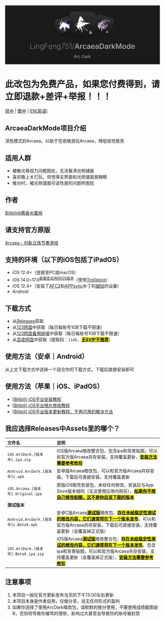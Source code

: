 ![image](ArcaeaDarkModeBanner.png)

# 此改包为免费产品，如果您付费得到，请立即退款+差评+举报！！！

[简中](README.md) | [繁中](README_zh-Hant.md) | [EN(英语)](README_en-US.md)

## ArcaeaDarkMode项目介绍
深色模式的Arcaea，以助于在夜晚游玩Arcaea，降低视觉疲劳

## 适用人群
* 被散光等视力问题困扰，无法看清光侧铺面  
* 喜欢晚上关灯玩，但觉得主界面和光侧谱面晃眼睛  
* 推分时，被光侧谱面可读性差的问题所困扰

## 作者
[Bilibili@醬香水蜜桃](https://space.bilibili.com/1731112026)

## 请支持官方原版
[Arcaea - 创新立体节奏游戏](https://arcaea.lowiro.com/)

## 支持的环境（以下的iOS包括了iPadOS）
* iOS 12.4+（连接至PC或macOS）
* iOS 14.0~17.0<sup>[查看受支持的iOS版本](Trollstore_Support_Version.md)</sup>（使用[Trollstore](https://blog.6ziz.com/trollstore)）
* iOS 12.4+（安装了[AFC2](https://www.i4.cn/news_detail_1623.html)和[APPsync](https://www.i4.cn/news_detail_21968.html)补丁的[越狱](https://www.i4.cn/index_search.action?type=3&model=1&k=%E8%B6%8A%E7%8B%B1)的设备）
* Android 

## 下载方式
* 从[Releases](https://github.com/LingFeng751/ArcaeaDarkMode/releases)获取  
* 从[123网盘](https://www.123684.com/s/HOGzTd-WhG7H)中获取（每日每账号1GB下载不限速）  
* 从[123网盘备用链接](https://www.123865.com/s/HOGzTd-WhG7H)中获取（每日每账号1GB下载不限速）  
* 从[百度网盘](https://pan.baidu.com/s/1BI6dKJd5P8EG7FsV6eh_rA?pwd=1145)中获取（提取码：`1145`，<mark><ins>**无SVIP不推荐**</mark></ins>）

## 使用方法（安卓｜Android）
从上文下载方式中选择一个适合你的下载方式，下载后直接安装即可

## 使用方法（苹果｜iOS、iPadOS）
* [[Bilibili] iOS平台安装教程](https://www.bilibili.com/video/BV1VrQtYgEQg/)  
* [[Bilibili] iOS平台残片修改教程](https://www.bilibili.com/video/BV1TCV1zZEYc/)
* [[Bilibili] iOS平台版本更新教程、不再可用的解决方法](https://www.bilibili.com/video/BV1sTe8zfEM7/)

## 我应选择Releases中Assets里的哪个？
| 文件名 | 说明  |
|:------|:------|
| `iOS.ArcDark.[版本号].ipa.zip` | iOS版Arcaea暗改整合包，包含ipa和背景贴图，可以和官方版Arcaea共存安装，支持覆盖更新，<mark><ins>**安装方法需要参考[教程](https://www.bilibili.com/video/BV1VrQtYgEQg/)**</mark></ins> |
| `Android.ArcDark.[版本号]c.apk` | 安卓版Arcaea暗改包，可以和官方版Arcaea共存安装，下载后可直接安装，支持覆盖更新 |
| `iOS.Arcaea.[版本号].Original.ipa` | 原版iOS砸壳安装包，未经任何修改，安装后与App Store版本相同（无法使用应用内购买），<mark><ins>**如果你不想自己修改贴图，这不是你应该下载的版本**</mark></ins> |
| **测试版本** |  |
| `Android.ArcDark.[版本号]c.BetaX.apk` | 安卓C版Arcaea<mark><ins>**测试版**</mark></ins>暗改包，<mark><ins>**存在未经稳定性测试的修改内容，它们通常将在下一个版本发布**</mark></ins>，可以和官方版Arcaea共存安装，下载后可直接安装，支持覆盖更新（会覆盖掉正式版） |
| `iOS.ArcDark.[版本号].BetaX.ipa.zip` | iOS版Arcaea<mark><ins>**测试版**</mark></ins>暗改整合包，<mark><ins>**存在未经稳定性测试的修改内容，它们通常将在下一个版本发布**</mark></ins>，包含ipa和背景贴图，可以和官方版Arcaea共存安装，支持覆盖更新（会覆盖掉正式版），<mark><ins>**安装方法需要参考[教程](https://www.bilibili.com/video/BV1VrQtYgEQg/)**</mark></ins> |

## 注意事项
1. 本项目一般在官方更新发布当天的下午13:00左右更新  
2. 本项目本身是作者自用，仅做分享，且无任何形式的盈利  
3. 如果你选择了使用ArcDark暗改包，请默默的推分使用，不要使用成绩截图装B，否则将导致你被骂的很惨，影响过大甚至会导致你的账号被封禁
